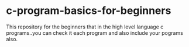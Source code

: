 # c-program-basics-for-beginners
This repository for the beginners that in the high level language c programs..you can check it each program and also include your pograms also.
